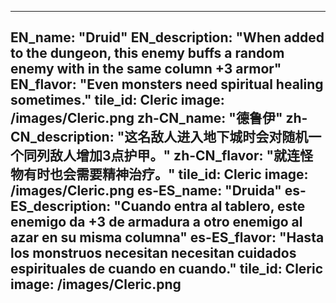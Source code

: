 ---

EN_name: "Druid"
EN_description: "When added to the dungeon, this enemy buffs a random enemy with in the same column +3 armor"
EN_flavor: "Even monsters need spiritual healing sometimes."
tile_id: Cleric
image: /images/Cleric.png
zh-CN_name: "德鲁伊"
zh-CN_description: "这名敌人进入地下城时会对随机一个同列敌人增加3点护甲。"
zh-CN_flavor: "就连怪物有时也会需要精神治疗。"
tile_id: Cleric
image: /images/Cleric.png
es-ES_name: "Druida"
es-ES_description: "Cuando entra al tablero, este enemigo da +3 de armadura a otro enemigo al azar en su misma columna"
es-ES_flavor: "Hasta los monstruos necesitan necesitan cuidados espirituales de cuando en cuando."
tile_id: Cleric
image: /images/Cleric.png
---